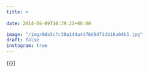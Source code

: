 ```yaml
---
title: >
  
date: 2014-08-09T16:39:22+00:00

image: "/img/0da5cfc30a144a4d76d8d71db18a04b3.jpg"
draft: false
instagram: true
---
```


{{<photo src="/img/0da5cfc30a144a4d76d8d71db18a04b3.jpg">}}
